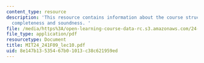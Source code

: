 ```yaml
---
content_type: resource
description: 'This resource contains information about the course structure, truth-functional
  completeness and soundness. '
file: /media/https%3A/open-learning-course-data-rc.s3.amazonaws.com/24-241-logic-i-fall-2009/8e147b13535467b01013c38c621959ed_MIT24_241F09_lec10.pdf
file_type: application/pdf
resourcetype: Document
title: MIT24_241F09_lec10.pdf
uid: 8e147b13-5354-67b0-1013-c38c621959ed
---
```

